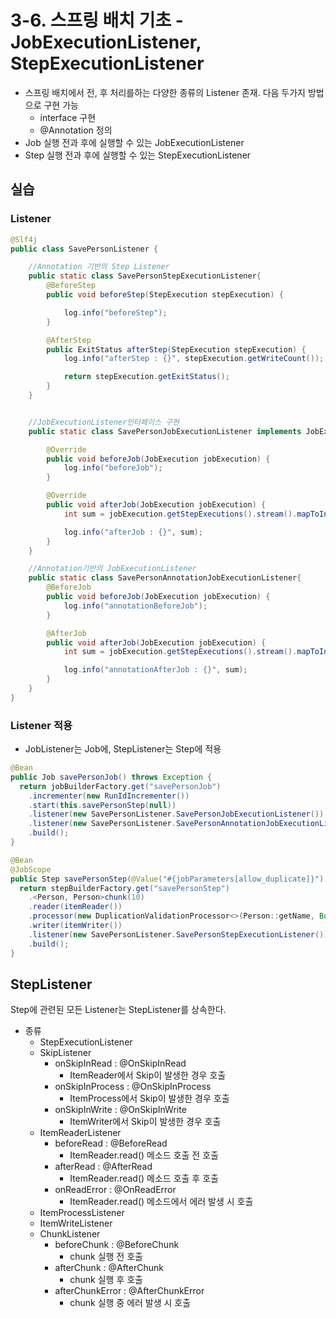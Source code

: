 # 3-6. 스프링 배치 기초 - JobExecutionListener, StepExecutionListener

- 스프링 배치에서 전, 후 처리를하는 다양한 종류의 Listener 존재. 다음 두가지 방법으로 구현 가능
  - interface 구현
  - @Annotation 정의
- Job 실행 전과 후에 실행할 수 있는 JobExecutionListener
- Step 실행 전과 후에 실행할 수 있는 StepExecutionListener

## 실습

### Listener 

```java
@Slf4j
public class SavePersonListener {

    //Annotation 기반의 Step Listener
    public static class SavePersonStepExecutionListener{
        @BeforeStep
        public void beforeStep(StepExecution stepExecution) {

            log.info("beforeStep");
        }

        @AfterStep
        public ExitStatus afterStep(StepExecution stepExecution) {
            log.info("afterStep : {}", stepExecution.getWriteCount());

            return stepExecution.getExitStatus();
        }
    }


    //JobExecutionListener인터페이스 구현
    public static class SavePersonJobExecutionListener implements JobExecutionListener{

        @Override
        public void beforeJob(JobExecution jobExecution) {
            log.info("beforeJob");
        }

        @Override
        public void afterJob(JobExecution jobExecution) {
            int sum = jobExecution.getStepExecutions().stream().mapToInt(StepExecution::getWriteCount).sum();

            log.info("afterJob : {}", sum);
        }
    }

    //Annotation기반의 JobExecutionListener
    public static class SavePersonAnnotationJobExecutionListener{
        @BeforeJob
        public void beforeJob(JobExecution jobExecution) {
            log.info("annotationBeforeJob");
        }

        @AfterJob
        public void afterJob(JobExecution jobExecution) {
            int sum = jobExecution.getStepExecutions().stream().mapToInt(StepExecution::getWriteCount).sum();

            log.info("annotationAfterJob : {}", sum);
        }
    }
}
```

### Listener 적용

- JobListener는 Job에, StepListener는 Step에 적용

```java
@Bean
public Job savePersonJob() throws Exception {
  return jobBuilderFactory.get("savePersonJob")
    .incrementer(new RunIdIncrementer())
    .start(this.savePersonStep(null))
    .listener(new SavePersonListener.SavePersonJobExecutionListener())
    .listener(new SavePersonListener.SavePersonAnnotationJobExecutionListener())
    .build();
}

@Bean
@JobScope
public Step savePersonStep(@Value("#{jobParameters[allow_duplicate]}") String allowDuplication) throws Exception {
  return stepBuilderFactory.get("savePersonStep")
    .<Person, Person>chunk(10)
    .reader(itemReader())
    .processor(new DuplicationValidationProcessor<>(Person::getName, Boolean.parseBoolean(allowDuplication)))
    .writer(itemWriter())
    .listener(new SavePersonListener.SavePersonStepExecutionListener())
    .build();
}
```

## StepListener

Step에 관련된 모든 Listener는 StepListener를 상속한다.

- 종류
  - StepExecutionListener
  - SkipListener 
    - onSkipInRead : @OnSkipInRead
      - ItemReader에서  Skip이 발생한 경우 호출
    - onSkipInProcess : @OnSkipInProcess
      - ItemProcess에서  Skip이 발생한 경우 호출
    - onSkipInWrite : @OnSkipInWrite
      - ItemWriter에서  Skip이 발생한 경우 호출
  - ItemReaderListener
    - beforeRead : @BeforeRead
      - ItemReader.read() 메소드 호출 전 호출
    - afterRead : @AfterRead
      - ItemReader.read() 메소드 호출 후 호출
    - onReadError : @OnReadError
      - ItemReader.read() 메소드에서 에러 발생 시 호출
  - ItemProcessListener
  - ItemWriteListener
  - ChunkListener
    - beforeChunk : @BeforeChunk
      - chunk 실행 전 호출
    - afterChunk : @AfterChunk
      - chunk 실행 후 호출
    - afterChunkError : @AfterChunkError
      - chunk 실행 중 에러 발생 시 호출